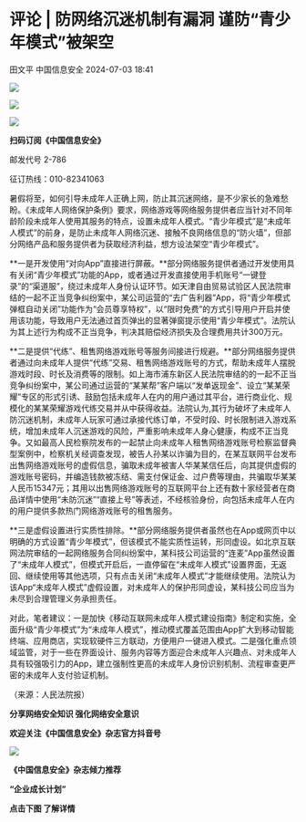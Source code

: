 #  评论 | 防网络沉迷机制有漏洞 谨防“青少年模式”被架空   
田文平  中国信息安全   2024-07-03 18:41  
  
![](https://mmbiz.qpic.cn/sz_mmbiz_gif/1brjUjbpg5wCKFntVibTsmfnGHWYwhZnebWmPLEEJZ4ib8z7icPTKIFibd806bhekHLLe4ickOX6nssakpCuV25J05Q/640?wx_fmt=gif&from=appmsg "")  
  
![](https://mmbiz.qpic.cn/sz_mmbiz_png/1brjUjbpg5wCKFntVibTsmfnGHWYwhZneehCQbg0wz6hiboibYzVyAJ0QFh3eeVfUz52nzM18xict6UEZMXI1GyvrA/640?wx_fmt=png&from=appmsg "")  
  
![](https://mmbiz.qpic.cn/sz_mmbiz_gif/1brjUjbpg5wCKFntVibTsmfnGHWYwhZnebWmPLEEJZ4ib8z7icPTKIFibd806bhekHLLe4ickOX6nssakpCuV25J05Q/640?wx_fmt=gif&from=appmsg "")  
  
**扫码订阅《中国信息安全》**  
  
  
邮发代号 2-786  
  
征订热线：010-82341063  
  
  
  
暑假将至，如何引导未成年人正确上网，防止其沉迷网络，是不少家长的急难愁盼。《未成年人网络保护条例》要求，网络游戏等网络服务提供者应当针对不同年龄阶段未成年人使用其服务的特点，设置未成年人模式。“青少年模式”是“未成年人模式”的前身，是防止未成年人网络沉迷、接触不良网络信息的“防火墙”，但部分网络产品和服务提供者为获取经济利益，想方设法架空“青少年模式”。  
  
**一是开发使用“对向App”直接进行屏蔽。**部分网络服务提供者通过开发使用具有关闭“青少年模式”功能的App，或者通过开发直接使用手机账号“一键登录”的“渠道服”，绕过未成年人身份认证环节。如天津自由贸易试验区人民法院审结的一起不正当竞争纠纷案中，某公司运营的“去广告利器”App，将“青少年模式弹框自动关闭”功能作为“会员尊享特权”，以“限时免费”的方式引导用户开启并使用该功能，导致用户无法通过首页弹出的显著弹窗提示使用“青少年模式”。法院认为其上述行为构成不正当竞争，判决其赔偿经济损失及合理费用共计300万元。  
  
**二是提供“代练”、租售网络游戏账号等服务间接进行规避。**部分网络服务提供者通过向未成年人提供“代练”交易、租售网络游戏账号的方式，帮助未成年人摆脱游戏时段、时长及消费等的限制。如上海市浦东新区人民法院审结的的一起不正当竞争纠纷案中，某公司通过运营的“某某帮”客户端以“发单返现金”、设立“某某荣耀”专区的形式引诱、鼓励包括未成年人在内的用户通过其平台，进行商业化、规模化的某某荣耀游戏代练交易并从中获得收益。法院认为,其行为破坏了未成年人防沉迷机制，未成年人玩家可通过承接代练订单，不受时段、时长限制进入游戏系统，增加未成年人沉迷游戏的风险，严重影响未成年人身心健康，构成不正当竞争。又如最高人民检察院发布的一起禁止向未成年人租售网络游戏账号检察监督典型案例中，检察机关经调查发现，被告人孙某以诈骗为目的，在某互联网平台发布出售网络游戏账号的虚假信息，骗取未成年被害人华某某信任后，向其提供虚假的游戏账号密码，并编造钱款被冻结、需支付保证金、过户费等理由，共骗取华某某人民币15347元；其用以出售网络游戏账号的互联网平台上还有数十家经营者在商品详情中使用“未防沉迷”“直接上号”等表述，不经核验身份，向包括未成年人在内的用户提供多款热门网络游戏账号的租售服务。  
  
**三是虚假设置进行实质性排除。**部分网络服务提供者虽然也在App或网页中以明确的方式设置“青少年模式”，但该模式不能实质性运转，形同虚设。如北京互联网法院审结的一起网络服务合同纠纷案中，某科技公司运营的“连麦”App虽然设置了“未成年人模式”，但模式开启后，一直停留在“未成年人模式”设置界面，无返回、继续使用等其他选项，只有点击关闭“未成年人模式”才能继续使用。法院认为该App“未成年人模式”虚假设置，对未成年人的保护形同虚设，某科技公司应当为未尽到合理管理义务承担责任。  
  
对此，笔者建议：一是加快《移动互联网未成年人模式建设指南》制定和实施，全面升级“青少年模式”为“未成年人模式”，推动模式覆盖范围由App扩大到移动智能终端、应用商店，实现软硬件三方联动，方便用户一键进入模式。二是强化重点领域监管，对于一些在界面设计、服务内容等方面迎合未成年人兴趣点、对未成年人具有较强吸引力的App，建立强制性更高的未成年人身份识别机制、流程审查更严密的未成年人支付验证机制。  
  
（来源：人民法院报）  
  
  
  
**分享网络安全知识 强化网络安全意识**  
  
**欢迎关注《中国信息安全》杂志官方抖音号**  
  
![](https://mmbiz.qpic.cn/sz_mmbiz_jpg/1brjUjbpg5wCKFntVibTsmfnGHWYwhZneiclvh29F1PPTmUfne9vmz5XYDfgCGPlA1sBvOSSPSlsTgg3L7Vicicwrw/640?wx_fmt=jpeg&from=appmsg "")  
  
  
**《中国信息安全》杂志倾力推荐**  
  
**“企业成长计划”**  
  
  
**点击下图 了解详情**  
  
  
  
[](http://mp.weixin.qq.com/s?__biz=MzA5MzE5MDAzOA==&mid=2664162643&idx=1&sn=fcc4f3a6047a0c2f4e4cc0181243ee18&chksm=8b5ee7aabc296ebc7c8c9b145f16e6a5cf8316143db3edce69f2a312214d50a00f65d775198d&scene=21#wechat_redirect)  
  
  
